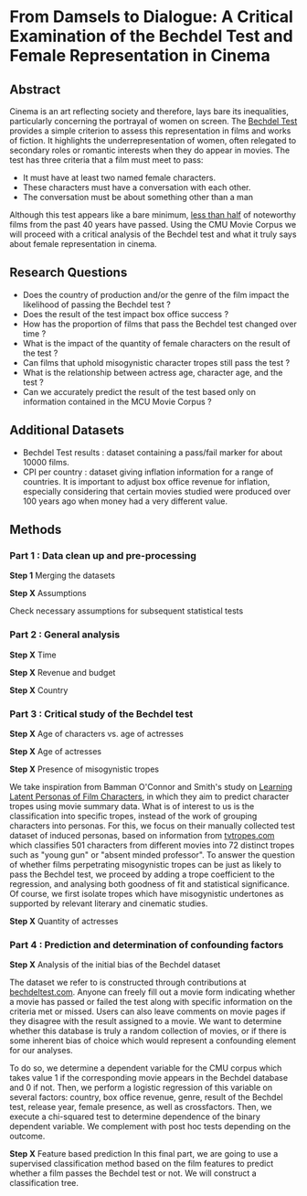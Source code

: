 # From Damsels to Dialogue: A Critical Examination of the Bechdel Test and Female Representation in Cinema
## Abstract
Cinema is an art reflecting society and therefore, lays bare its inequalities, particularly concerning the portrayal of women on screen. The [Bechdel Test](https://en.wikipedia.org/wiki/Bechdel_test) provides a simple criterion to assess this representation in films and works of fiction. It highlights the underrepresentation of women, often relegated to secondary roles or romantic interests when they do appear in movies. The test has three criteria that a film must meet to pass: 
- It must have at least two named female characters. 
- These characters must have a conversation with each other. 
- The conversation must be about something other than a man 

Although this test appears like a bare minimum, [less than half](https://psycnet.apa.org/fulltext/2022-95091-001.html) of noteworthy films from the past 40 years have passed. Using the CMU Movie Corpus we will proceed with a critical analysis of the Bechdel test and what it truly says about female representation in cinema. 

## Research Questions
- Does the country of production and/or the genre of the film impact the likelihood of passing the Bechdel test ?
- Does the result of the test impact box office success ?
- How has the proportion of films that pass the Bechdel test changed over time ?
- What is the impact of the quantity of female characters on the result of the test ?
- Can films that uphold misogynistic character tropes still pass the test ?
- What is the relationship between actress age, character age, and the test ?
- Can we accurately predict the result of the test based only on information contained in the MCU Movie Corpus ?

## Additional Datasets
- Bechdel Test results : dataset containing a pass/fail marker for about 10000 films.
- CPI per country : dataset giving inflation information for a range of countries. It is important to adjust box office revenue for inflation, especially considering that certain movies studied were produced over 100 years ago when money had a very different value.

## Methods
### Part 1 : Data clean up and pre-processing
**Step 1** Merging the datasets

**Step X** Assumptions

Check necessary assumptions for subsequent statistical tests

### Part 2 : General analysis 
**Step X** Time

**Step X** Revenue and budget

**Step X** Country

### Part 3 : Critical study of the Bechdel test
**Step X** Age of characters vs. age of actresses

**Step X** Age of actresses

**Step X** Presence of misogynistic tropes

We take inspiration from Bamman O'Connor and Smith's study on [Learning Latent Personas of Film Characters](https://www.cs.cmu.edu/~dbamman/pubs/pdf/bamman+oconnor+smith.acl13.pdf), in which they aim to predict character tropes using movie summary data. What is of interest to us is the classification into specific tropes, instead of the work of grouping characters into personas. For this, we focus on their manually collected test dataset of induced personas, based on information from [tvtropes.com](https://tvtropes.org/pmwiki/pmwiki.php/Main/Tropes) which classifies 501 characters from different movies into 72 distinct tropes such as "young gun" or "absent minded professor". To answer the question of whether films perpetrating misogynistic tropes can be just as likely to pass the Bechdel test, we proceed by adding a trope coefficient to the regression, and analysing both goodness of fit and statistical significance. Of course, we first isolate tropes which have misogynistic undertones as supported by relevant literary and cinematic studies.

**Step X** Quantity of actresses

### Part 4 : Prediction and determination of confounding factors
**Step X** Analysis of the initial bias of the Bechdel dataset

The dataset we refer to is constructed through contributions at [bechdeltest.com](https://bechdeltest.com/). Anyone can freely fill out a movie form indicating whether a movie has passed or failed the test along with specific information on the criteria met or missed. Users can also leave comments on movie pages if they disagree with the result assigned to a movie. We want to determine whether this database is truly a random collection of movies, or if there is some inherent bias of choice which would represent a confounding element for our analyses.

To do so, we determine a dependent variable for the CMU corpus which takes value 1 if the corresponding movie appears in the Bechdel database and 0 if not. Then, we perform a logistic regression of this variable on several factors: country, box office revenue, genre, result of the Bechdel test, release year, female presence, as well as crossfactors. Then, we execute a chi-squared test to determine dependence of the binary dependent variable. We complement with post hoc tests depending on the outcome.


**Step X** Feature based prediction
In this final part, we are going to use a supervised classification method based on the film features to predict whether a film passes the Bechdel test or not. We will construct a classification tree.
